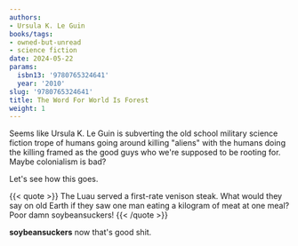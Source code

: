 ```yaml
---
authors:
- Ursula K. Le Guin
books/tags:
- owned-but-unread
- science fiction
date: 2024-05-22
params:
  isbn13: '9780765324641'
  year: '2010'
slug: '9780765324641'
title: The Word For World Is Forest
weight: 1
---
```


Seems like Ursula K. Le Guin is subverting the old school military science fiction trope of humans going around killing "aliens" with the humans doing the killing framed as the good guys who we're supposed to be rooting for. Maybe colonialism is bad?

Let's see how this goes.

<!--more-->

{{< quote >}} The Luau served a first-rate venison steak. What would they say on old Earth if they saw one man eating a kilogram of meat at one meal? Poor damn soybeansuckers! {{< /quote >}}

**soybeansuckers** now that's good shit.